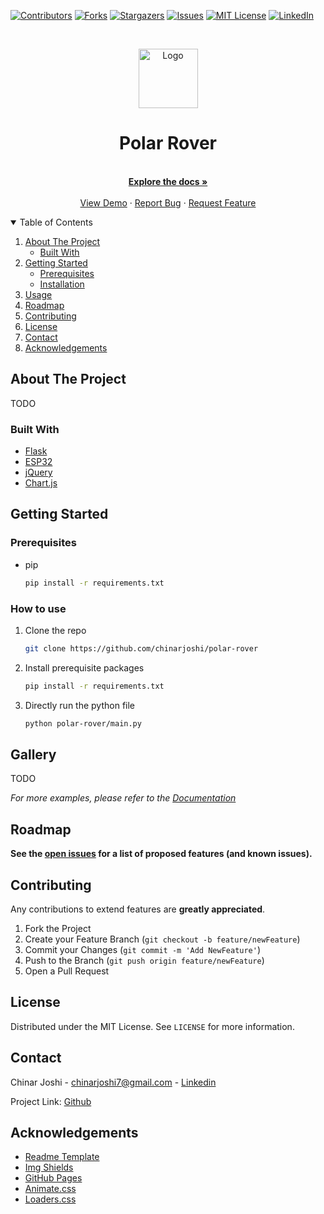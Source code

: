 [![Contributors][contributors-shield]][contributors-url]
[![Forks][forks-shield]][forks-url]
[![Stargazers][stars-shield]][stars-url]
[![Issues][issues-shield]][issues-url]
[![MIT License][license-shield]][license-url]
[![LinkedIn][linkedin-shield]][linkedin-url]

<!-- PROJECT LOGO -->
<br />

<p align="center">
  <a href="#">
    <img src="#" alt="Logo" width="95" height="95">
  </a>

  <h1 align="center">Polar Rover</h1>

  <p align="center">
    <br />
    <a href="https://github.com/chinarjoshi/polar-rover"><strong>Explore the docs »</strong></a>
    <br />
    <br />
    <a href="#">View Demo</a>
    ·
    <a href="https://github.com/chinarjoshi/polar-rover/issues">Report Bug</a>
    ·
    <a href="https://github.com/chinarjoshi/polar-rover/issues">Request Feature</a>
  </p>
</p>

<!-- TABLE OF CONTENTS -->
<details open="open">
  <summary>Table of Contents</summary>
  <ol>
    <li>
      <a href="#about-the-project">About The Project</a>
      <ul>
        <li><a href="#built-with">Built With</a></li>
      </ul>
    </li>
    <li>
      <a href="#getting-started">Getting Started</a>
      <ul>
        <li><a href="#prerequisites">Prerequisites</a></li>
        <li><a href="#installation">Installation</a></li>
      </ul>
    </li>
    <li><a href="#usage">Usage</a></li>
    <li><a href="#roadmap">Roadmap</a></li>
    <li><a href="#contributing">Contributing</a></li>
    <li><a href="#license">License</a></li>
    <li><a href="#contact">Contact</a></li>
    <li><a href="#acknowledgements">Acknowledgements</a></li>
  </ol>
</details>


<!-- ABOUT THE PROJECT -->
## About The Project
TODO


### Built With

* [Flask](https://www.pygame.org/news)
* [ESP32](https://pygame-menu.readthedocs.io/en/3.5.8/)
* [jQuery](https://jquery.com)
* [Chart.js](https://chartjs.org)


## Getting Started

### Prerequisites

* pip
  ```sh
  pip install -r requirements.txt
  ```

### How to use

1. Clone the repo
   ```sh
   git clone https://github.com/chinarjoshi/polar-rover
   ```
2. Install prerequisite packages
   ```sh
   pip install -r requirements.txt
   ```
4. Directly run the python file
   ```sh
   python polar-rover/main.py
   ```

<!-- USAGE EXAMPLES -->
## Gallery

TODO

_For more examples, please refer to the [Documentation](https://github.com/chinarjoshi/polar-rover)_

<!-- ROADMAP -->
## Roadmap

__See the [open issues](https://github.com/chinarjoshi/polar-rover/issues) for a list of proposed features (and known issues).__
<br>

<!-- CONTRIBUTING -->
## Contributing

Any contributions to extend features are **greatly appreciated**.

1. Fork the Project
2. Create your Feature Branch (`git checkout -b feature/newFeature`)
3. Commit your Changes (`git commit -m 'Add NewFeature'`)
4. Push to the Branch (`git push origin feature/newFeature`)
5. Open a Pull Request

<!-- LICENSE -->
## License

Distributed under the MIT License. See `LICENSE` for more information.


<!-- CONTACT -->
## Contact

Chinar Joshi - chinarjoshi7@gmail.com - [Linkedin](https://linkedin.com/in/chinar-joshi-905493207/)

Project Link: [Github](https://github.com/chinarjoshi/polar-rover)


## Acknowledgements
* [Readme Template](https://github.com/othneildrew/Best-README-Template)
* [Img Shields](https://shields.io)
* [GitHub Pages](https://pages.github.com)
* [Animate.css](https://daneden.github.io/animate.css)
* [Loaders.css](https://connoratherton.com/loaders)

<!-- MARKDOWN LINKS & IMAGES -->
<!-- https://www.markdownguide.org/basic-syntax/#reference-style-links -->
[contributors-shield]: https://img.shields.io/github/contributors/chinarjoshi/polar-rover?style=for-the-badge
[contributors-url]: https://github.com/chinarjoshi/polar-rover/graphs/contributors
[forks-shield]: https://img.shields.io/github/forks/chinarjoshi/polar-rover?style=for-the-badge
[forks-url]: https://github.com/chinarjoshi/polar-rover/network/members
[stars-shield]: https://img.shields.io/github/stars/chinarjoshi/polar-rover?style=for-the-badge
[stars-url]: https://github.com/chinarjoshi/polar-rover/stargazers
[issues-shield]: https://img.shields.io/github/issues/chinarjoshi/polar-rover?style=for-the-badge
[issues-url]: https://github.com/chinarjoshi/polar-rover/issues
[license-shield]: https://img.shields.io/github/license/chinarjoshi/polar-rover?style=for-the-badge
[license-url]: https://github.com/chinarjoshi/polar-rover/blob/master/LICENSE
[linkedin-shield]: https://img.shields.io/badge/-LinkedIn-black.svg?style=for-the-badge&logo=linkedin&colorB=555
[linkedin-url]: https://www.linkedin.com/in/chinar-joshi-905493207/
[product-screenshot]: images/screenshot.png
